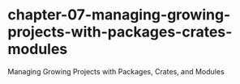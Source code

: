 # chapter-07-managing-growing-projects-with-packages-crates-modules
Managing Growing Projects with Packages, Crates, and Modules
